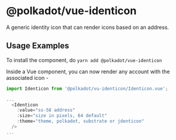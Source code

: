 # @polkadot/vue-identicon

A generic identity icon that can render icons based on an address.

## Usage Examples

To install the component, do `yarn add @polkadot/vue-identicon`

Inside a Vue component, you can now render any account with the associated icon -

```javascript
import Identicon from '@polkadot/vu-identicon/Identicon.vue';

...
  <Identicon
    :value="ss-58 address"
    :size="size in pixels, 64 default"
    :theme="theme, polkadot, substrate or jdenticon"
  />
...
```
